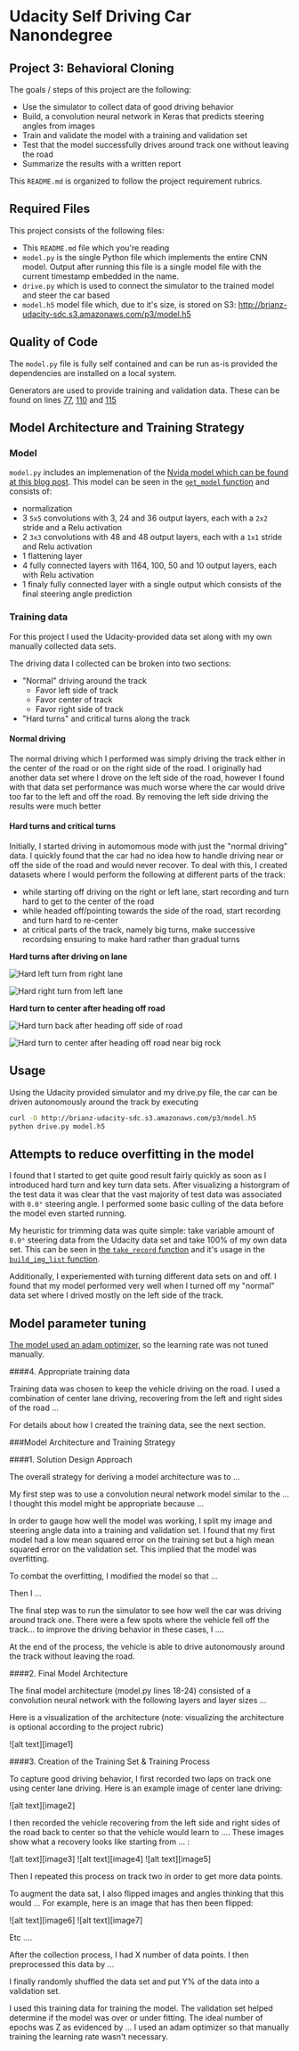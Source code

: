 # Udacity Self Driving Car Nanondegree 

## Project 3: **Behavioral Cloning** 

The goals / steps of this project are the following:

* Use the simulator to collect data of good driving behavior
* Build, a convolution neural network in Keras that predicts steering angles from images
* Train and validate the model with a training and validation set
* Test that the model successfully drives around track one without leaving the road
* Summarize the results with a written report

This `README.md` is organized to follow the project requirement rubrics.

## Required Files

This project consists of the following files:

- This `README.md` file which you're reading
- `model.py` is the single Python file which implements the entire CNN model. Output after running
  this file is a single model file with the current timestamp embedded in the name.
- `drive.py` which is used to connect the simulator to the trained model and steer the car based
- `model.h5` model file which, due to it's size, is stored on S3: http://brianz-udacity-sdc.s3.amazonaws.com/p3/model.h5

## Quality of Code

The `model.py` file is fully self contained and can be run as-is provided the dependencies are installed on a local system.

Generators are used to provide training and validation data.  These can be found on lines 
[77](https://github.com/brianz/udacity-sdc-p3/blob/master/model.py#L77), 
[110](https://github.com/brianz/udacity-sdc-p3/blob/master/model.py#L110)
and [115](https://github.com/brianz/udacity-sdc-p3/blob/master/model.py#L115)


## Model Architecture and Training Strategy

### Model
`model.py` includes an implemenation of the [Nvida model which can be found at this blog post](https://devblogs.nvidia.com/parallelforall/deep-learning-self-driving-cars/).
This model can be seen in the [`get_model` function](https://github.com/brianz/udacity-sdc-p3/blob/master/model.py#L120)
and consists of:

- normalization
- 3 `5x5` convolutions with 3, 24 and 36 output layers, each with a `2x2` stride and a Relu activation
- 2 `3x3` convolutions with 48 and 48 output layers, each with a `1x1` stride and Relu activation
- 1 flattening layer
- 4 fully connected layers with 1164, 100, 50 and 10 output layers, each with Relu activation
- 1 finaly fully connected layer with a single output which consists of the final steering angle prediction


### Training data

For this project I used the Udacity-provided data set along with my own manually collected data sets.

The driving data I collected can be broken into two sections:

- "Normal" driving around the track
  - Favor left side of track
  - Favor center of track
  - Favor right side of track
- "Hard turns" and critical turns along the track

#### Normal driving

The normal driving which I performed was simply driving the track either in the center of the road or on the right 
side of the road. I originally had another data set where I drove on the left side of the road, however I found with
that data set performance was much worse where the car would drive too far to the left and off the road. By removing
the left side driving the results were much better

#### Hard turns and critical turns

Initially, I started driving in automomous mode with just the "normal driving" data. I quickly found that the car had
no idea how to handle driving near or off the side of the road and would never recover. To deal with this, I 
created datasets where I would perform the following at different parts of the track:

- while starting off driving on the right or left lane, start recording and turn hard to get to the center of the road
- while headed off/pointing towards the side of the road, start recording and turn hard to re-center
- at critical parts of the track, namely big turns, make successive recordsing ensuring to make hard rather
  than gradual turns

**Hard turns after driving on lane**

![Hard left turn from right lane](https://github.com/brianz/udacity-sdc-p3/blob/master/hard-left-turn-while-driving-on-lane.gif)

![Hard right turn from left lane](https://github.com/brianz/udacity-sdc-p3/blob/master/hard-right-turn-while-driving-on-lane.gif)

**Hard turn to center after heading off road**

![Hard turn back after heading off side of road](https://github.com/brianz/udacity-sdc-p3/blob/master/hard-left-turn-after-heading-to-right-lane.gif)

![Hard turn to center after heading off road near big rock](https://github.com/brianz/udacity-sdc-p3/blob/master/hard-right-turn-after-big-rock-apex.gif)

## Usage

Using the Udacity provided simulator and my drive.py file, the car can be driven autonomously around the track by executing 
```sh
curl -O http://brianz-udacity-sdc.s3.amazonaws.com/p3/model.h5
python drive.py model.h5
```


## Attempts to reduce overfitting in the model

I found that I started to get quite good result fairly quickly as soon as I introduced hard turn and key turn data sets. 
After visualizing a historgram of the test data it was clear that the vast majority of test data was associated with 
`0.0°` steering angle. I performed some basic culling of the data before the model even started running.

My heuristic for trimming data was quite simple: take variable amount of `0.0°` steering data from the Udacity data set
and take 100% of my own data set. This can be seen in [the `take_record` function](https://github.com/brianz/udacity-sdc-p3/blob/master/model.py#L29-L43) 
and it's usage in the [`build_img_list` function](https://github.com/brianz/udacity-sdc-p3/blob/master/model.py#L67).

Additionally, I experiemented with turning different data sets on and off.  I found that my model performed very well
when I turned off my "normal" data set where I drived mostly on the left side of the track.

## Model parameter tuning

[The model used an adam optimizer](https://github.com/brianz/udacity-sdc-p3/blob/master/model.py#L195), so the 
learning rate was not tuned manually.

####4. Appropriate training data

Training data was chosen to keep the vehicle driving on the road. I used a combination of center lane driving, recovering from the left and right sides of the road ... 

For details about how I created the training data, see the next section. 

###Model Architecture and Training Strategy

####1. Solution Design Approach

The overall strategy for deriving a model architecture was to ...

My first step was to use a convolution neural network model similar to the ... I thought this model might be appropriate because ...

In order to gauge how well the model was working, I split my image and steering angle data into a training and validation set. I found that my first model had a low mean squared error on the training set but a high mean squared error on the validation set. This implied that the model was overfitting. 

To combat the overfitting, I modified the model so that ...

Then I ... 

The final step was to run the simulator to see how well the car was driving around track one. There were a few spots where the vehicle fell off the track... to improve the driving behavior in these cases, I ....

At the end of the process, the vehicle is able to drive autonomously around the track without leaving the road.

####2. Final Model Architecture

The final model architecture (model.py lines 18-24) consisted of a convolution neural network with the following layers and layer sizes ...

Here is a visualization of the architecture (note: visualizing the architecture is optional according to the project rubric)

![alt text][image1]

####3. Creation of the Training Set & Training Process

To capture good driving behavior, I first recorded two laps on track one using center lane driving. Here is an example image of center lane driving:

![alt text][image2]

I then recorded the vehicle recovering from the left side and right sides of the road back to center so that the vehicle would learn to .... These images show what a recovery looks like starting from ... :

![alt text][image3]
![alt text][image4]
![alt text][image5]

Then I repeated this process on track two in order to get more data points.

To augment the data sat, I also flipped images and angles thinking that this would ... For example, here is an image that has then been flipped:

![alt text][image6]
![alt text][image7]

Etc ....

After the collection process, I had X number of data points. I then preprocessed this data by ...


I finally randomly shuffled the data set and put Y% of the data into a validation set. 

I used this training data for training the model. The validation set helped determine if the model was over or under fitting. The ideal number of epochs was Z as evidenced by ... I used an adam optimizer so that manually training the learning rate wasn't necessary.
